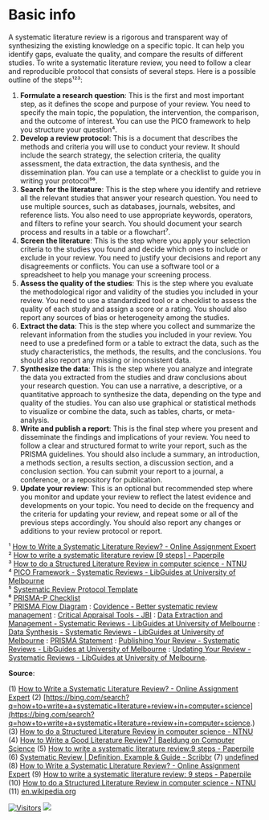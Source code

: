 # Basic info

A systematic literature review is a rigorous and transparent way of synthesizing the existing knowledge on a specific topic. It can help you identify gaps, evaluate the quality, and compare the results of different studies. To write a systematic literature review, you need to follow a clear and reproducible protocol that consists of several steps. Here is a possible outline of the steps¹²³:

1. **Formulate a research question**: This is the first and most important step, as it defines the scope and purpose of your review. You need to specify the main topic, the population, the intervention, the comparison, and the outcome of interest. You can use the PICO framework to help you structure your question⁴.
2. **Develop a review protocol**: This is a document that describes the methods and criteria you will use to conduct your review. It should include the search strategy, the selection criteria, the quality assessment, the data extraction, the data synthesis, and the dissemination plan. You can use a template or a checklist to guide you in writing your protocol⁵⁶.
3. **Search for the literature**: This is the step where you identify and retrieve all the relevant studies that answer your research question. You need to use multiple sources, such as databases, journals, websites, and reference lists. You also need to use appropriate keywords, operators, and filters to refine your search. You should document your search process and results in a table or a flowchart⁷.
4. **Screen the literature**: This is the step where you apply your selection criteria to the studies you found and decide which ones to include or exclude in your review. You need to justify your decisions and report any disagreements or conflicts. You can use a software tool or a spreadsheet to help you manage your screening process.
5. **Assess the quality of the studies**: This is the step where you evaluate the methodological rigor and validity of the studies you included in your review. You need to use a standardized tool or a checklist to assess the quality of each study and assign a score or a rating. You should also report any sources of bias or heterogeneity among the studies.
6. **Extract the data**: This is the step where you collect and summarize the relevant information from the studies you included in your review. You need to use a predefined form or a table to extract the data, such as the study characteristics, the methods, the results, and the conclusions. You should also report any missing or inconsistent data.
7. **Synthesize the data**: This is the step where you analyze and integrate the data you extracted from the studies and draw conclusions about your research question. You can use a narrative, a descriptive, or a quantitative approach to synthesize the data, depending on the type and quality of the studies. You can also use graphical or statistical methods to visualize or combine the data, such as tables, charts, or meta-analysis.
8. **Write and publish a report**: This is the final step where you present and disseminate the findings and implications of your review. You need to follow a clear and structured format to write your report, such as the PRISMA guidelines. You should also include a summary, an introduction, a methods section, a results section, a discussion section, and a conclusion section. You can submit your report to a journal, a conference, or a repository for publication.
9. **Update your review**: This is an optional but recommended step where you monitor and update your review to reflect the latest evidence and developments on your topic. You need to decide on the frequency and the criteria for updating your review, and repeat some or all of the previous steps accordingly. You should also report any changes or additions to your review protocol or report.

¹ [How to Write a Systematic Literature Review? - Online Assignment Expert](^1^/) \
² [How to write a systematic literature review \[9 steps\] - Paperpile](^5^/) \
³ [How to do a Structured Literature Review in computer science - NTNU](^3^/) \
⁴ [PICO Framework - Systematic Reviews - LibGuides at University of Melbourne](https://unimelb.libguides.com/c.php?g=402803\&p=2740210) \
⁵ [Systematic Review Protocol Template](https://www.crd.york.ac.uk/prospero/documents/PROSPERO%20Protocol%20Template.pdf) \
⁶ [PRISMA-P Checklist](http://www.prisma-statement.org/documents/PRISMA-P-checklist.pdf) \
⁷ [PRISMA Flow Diagram](http://www.prisma-statement.org/documents/PRISMA%202009%20flow%20diagram.pdf) : [Covidence - Better systematic review management](https://www.covidence.org/) : [Critical Appraisal Tools - JBI](https://jbi.global/critical-appraisal-tools) : [Data Extraction and Management - Systematic Reviews - LibGuides at University of Melbourne](https://unimelb.libguides.com/c.php?g=402803\&p=2740214) : [Data Synthesis - Systematic Reviews - LibGuides at University of Melbourne](https://unimelb.libguides.com/c.php?g=402803\&p=2740215) : [PRISMA Statement](http://www.prisma-statement.org/) : [Publishing Your Review - Systematic Reviews - LibGuides at University of Melbourne](https://unimelb.libguides.com/c.php?g=402803\&p=2740217) : [Updating Your Review - Systematic Reviews - LibGuides at University of Melbourne](https://unimelb.libguides.com/c.php?g=402803\&p=2740218).

**Source**:

(1) [How to Write a Systematic Literature Review? - Online Assignment Expert](https://www.myessaymate.com/blog/how-to-write-a-systematic-literature-review)
(2) [https://bing.com/search?q=how+to+write+a+systematic+literature+review+in+computer+science](https://bing.com/search?q=how+to+write+a+systematic+literature+review+in+computer+science.) 
(3) [How to do a Structured Literature Review in computer science - NTNU](https://research.idi.ntnu.no/aimasters/files/SLR\_HowTo2018.pdf)
(4) [How to Write a Good Literature Review? | Baeldung on Computer Science](https://www.baeldung.com/cs/research-literature-review)
(5) [How to write a systematic literature review:9 steps - Paperpile](https://paperpile.com/g/systematic-literature-review/)
(6) [Systematic Review | Definition, Example & Guide - Scribbr](https://www.scribbr.com/methodology/systematic-review)
(7) [undefined](https://cgspace.cgiar.org/bitstream/handle/10568/114124/CGIAR%20Methodology%20for%20Systematic\_June%202021%20%281%29.pdf?sequence=1)
(8) [How to Write a Systematic Literature Review? - Online Assignment Expert](https://www.myessaymate.com/blog/how-to-write-a-systematic-literature-review)
(9) [How to write a systematic literature review: 9 steps - Paperpile](https://paperpile.com/g/systematic-literature-review/)
(10) [How to do a Structured Literature Review in computer science - NTNU](https://research.idi.ntnu.no/aimasters/files/SLR\_HowTo2018.pdf)
(11) [en.wikipedia.org](https://en.wikipedia.org/wiki/Systematic\_review)

[![Visitors](https://api.visitorbadge.io/api/visitors?path=https%3A%2F%2Fgithub.com%2Fdrshahizan\&labelColor=%23697689\&countColor=%23555555\&style=plastic)](https://visitorbadge.io/status?path=https%3A%2F%2Fgithub.com%2Fdrshahizan) ![](https://hit.yhype.me/github/profile?user\_id=81284918)
